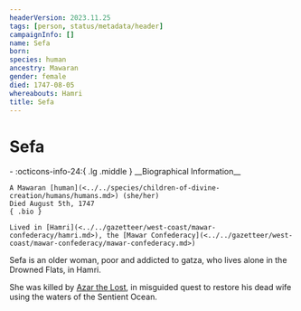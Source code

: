 ```yaml
---
headerVersion: 2023.11.25
tags: [person, status/metadata/header]
campaignInfo: []
name: Sefa
born:
species: human
ancestry: Mawaran
gender: female
died: 1747-08-05
whereabouts: Hamri
title: Sefa
---
```

# Sefa
<div class="grid cards ext-narrow-margin ext-one-column" markdown>
- :octicons-info-24:{ .lg .middle } __Biographical Information__

    A Mawaran [human](<../../species/children-of-divine-creation/humans/humans.md>) (she/her)  
    Died August 5th, 1747  
    { .bio }

    Lived in [Hamri](<../../gazetteer/west-coast/mawar-confederacy/hamri.md>), the [Mawar Confederacy](<../../gazetteer/west-coast/mawar-confederacy/mawar-confederacy.md>)
</div>



Sefa is an older woman, poor and addicted to gatza, who lives alone in the Drowned Flats, in Hamri. 


She was killed by [Azar the Lost](<./azar-the-lost.md>), in misguided quest to restore his dead wife using the waters of the Sentient Ocean. 
